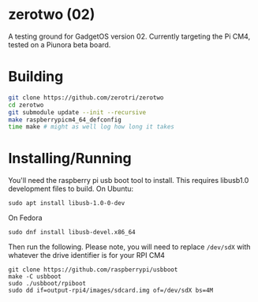 # zerotwo (02)

A testing ground for GadgetOS version 02.
Currently targeting the Pi CM4, tested on a Piunora beta board.

# Building

```bash
git clone https://github.com/zerotri/zerotwo
cd zerotwo
git submodule update --init --recursive
make raspberrypicm4_64_defconfig
time make # might as well log how long it takes
```

# Installing/Running

You'll need the raspberry pi usb boot tool to install. This requires libusb1.0 development files to build.
On Ubuntu:
```
sudo apt install libusb-1.0-0-dev
```

On Fedora
```
sudo dnf install libusb-devel.x86_64
```

Then run the following. Please note, you will need to replace `/dev/sdX` with whatever the drive identifier is for your RPI CM4
```
git clone https://github.com/raspberrypi/usbboot
make -C usbboot
sudo ./usbboot/rpiboot
sudo dd if=output-rpi4/images/sdcard.img of=/dev/sdX bs=4M
```
